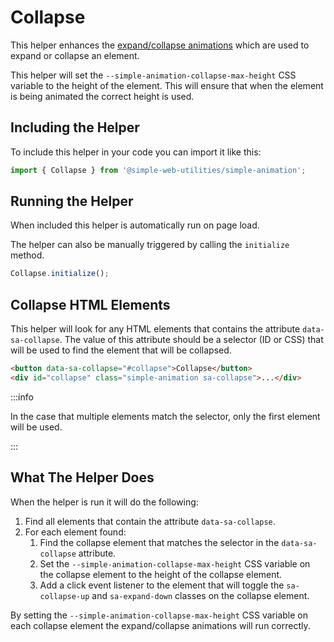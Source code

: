 # Collapse

This helper enhances the [expand/collapse animations](../css-animations/expand-collapse) which are used to expand or collapse an element.

This helper will set the `--simple-animation-collapse-max-height` CSS variable to the height of the element. This will ensure that when the element is being animated the correct height is used.

## Including the Helper
To include this helper in your code you can import it like this:

```javascript
import { Collapse } from '@simple-web-utilities/simple-animation';
```

## Running the Helper

When included this helper is automatically run on page load.

The helper can also be manually triggered by calling the `initialize` method.

```javascript
Collapse.initialize();
```

## Collapse HTML Elements

This helper will look for any HTML elements that contains the attribute `data-sa-collapse`. The value of this attribute should be a selector (ID or CSS) that will be used to find the element that will be collapsed.

```html
<button data-sa-collapse="#collapse">Collapse</button>
<div id="collapse" class="simple-animation sa-collapse">...</div>
```

:::info

In the case that multiple elements match the selector, only the first element will be used.

:::

## What The Helper Does

When the helper is run it will do the following:

1. Find all elements that contain the attribute `data-sa-collapse`.
2. For each element found:
   1. Find the collapse element that matches the selector in the `data-sa-collapse` attribute.
   2. Set the `--simple-animation-collapse-max-height` CSS variable on the collapse element to the height of the collapse element.
   3. Add a click event listener to the element that will toggle the `sa-collapse-up` and `sa-expand-down` classes on the collapse element.

By setting the `--simple-animation-collapse-max-height` CSS variable on each collapse element the expand/collapse animations will run correctly.




